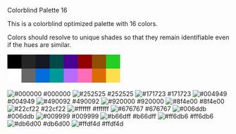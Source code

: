 Colorblind Palette 16

This is a colorblind optimized palette with 16 colors. 

Colors should resolve to unique shades so that they remain identifiable even if the hues are similar. 

![Palette](colorblind_pal_large.png#thumbnail)

![#000000](https://placehold.it/15/000000/000000?text=+) #000000
![#252525](https://placehold.it/15/252525/000000?text=+) #252525
![#171723](https://placehold.it/15/171723/000000?text=+) #171723
![#004949](https://placehold.it/15/004949/000000?text=+) #004949
![#490092](https://placehold.it/15/490092/000000?text=+) #490092
![#920000](https://placehold.it/15/920000/000000?text=+) #920000
![#8f4e00](https://placehold.it/15/8f4e00/000000?text=+) #8f4e00
![#22cf22](https://placehold.it/15/22cf22/000000?text=+) #22cf22
![#ffffff](https://placehold.it/15/ffffff/000000?text=+) #ffffff
![#676767](https://placehold.it/15/676767/000000?text=+) #676767
![#006ddb](https://placehold.it/15/006ddb/000000?text=+) #006ddb
![#009999](https://placehold.it/15/009999/000000?text=+) #009999
![#b66dff](https://placehold.it/15/b66dff/000000?text=+) #b66dff
![#ff6db6](https://placehold.it/15/ff6db6/000000?text=+) #ff6db6
![#db6d00](https://placehold.it/15/db6d00/000000?text=+) #db6d00
![#ffdf4d](https://placehold.it/15/ffdf4d/000000?text=+) #ffdf4d
